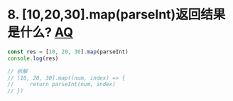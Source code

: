 # 8. [10,20,30].map(parseInt)返回结果是什么?  [AQ](./00-question.md)

```js
const res = [10, 20, 30].map(parseInt)
console.log(res)

// 拆解
// [10, 20, 30].map((num, index) => {
//     return parseInt(num, index)
// })
```
